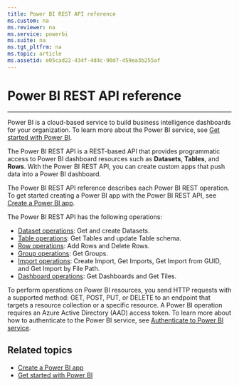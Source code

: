 ```yaml
---
title: Power BI REST API reference
ms.custom: na
ms.reviewer: na
ms.service: powerbi
ms.suite: na
ms.tgt_pltfrm: na
ms.topic: article
ms.assetid: e05cad22-434f-4d4c-90d7-459ea3b255af
---
```

# Power BI REST API reference
---
Power BI is a cloud-based service to build business intelligence dashboards for your organization. To learn more about the Power BI service, see [Get started with Power BI](https://powerbi.microsoft.com/en-us/documentation/powerbi-service-get-started/).

The Power BI REST API is a REST-based API that provides programmatic access to Power BI dashboard resources such as **Datasets**, **Tables**, and **Rows**.  With the Power BI REST API, you can create custom apps that push data into a Power BI dashboard. 

The Power BI REST API reference describes each Power BI REST operation. To get started creating a Power BI app with the Power BI REST API, see [Create a Power BI app]( https://powerbi.microsoft.com/en-us/documentation/powerbi-developer-introduction-to-creating-a-power-bi-app/).

The Power BI REST API has the following operations:

- [Dataset operations](Dataset-operations.md): Get and create Datasets.
- [Table operations](Table-operations.md): Get Tables and update Table schema.
- [Row operations](Row-operations.md): Add Rows and Delete Rows.
- [Group operations](Group-operations.md): Get Groups.
- [Import operations](Import-operations.md): Create Import, Get Imports, Get Import from GUID, and Get Import by File Path.
- [Dashboard operations](Dashboard-operations.md): Get Dashboards and Get Tiles.

To perform operations on Power BI resources, you send HTTP requests with a supported method: GET, POST, PUT, or DELETE to an endpoint that targets a resource collection or a specific resource. A Power BI operation requires an Azure Active Directory (AAD) access token. To learn more about how to authenticate to the Power BI service, see [Authenticate to Power BI service](Authenticate-to-Power-BI-service.md).

## Related topics
- [Create a Power BI app]( https://powerbi.microsoft.com/en-us/documentation/powerbi-developer-introduction-to-creating-a-power-bi-app/)
- [Get started with Power BI](https://powerbi.microsoft.com/en-us/documentation/powerbi-service-get-started/)


